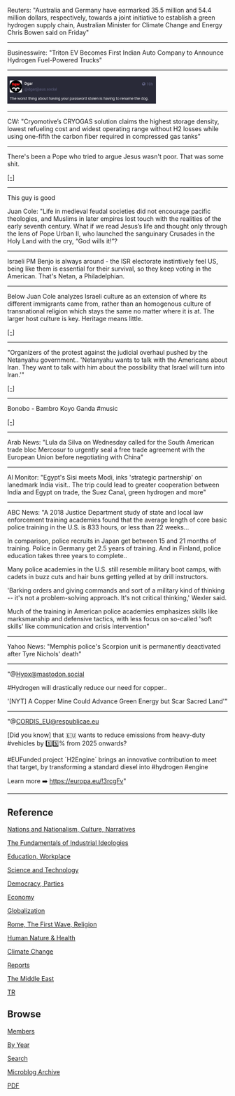 
Reuters: "Australia and Germany have earmarked 35.5 million and 54.4
million dollars, respectively, towards a joint initiative to establish
a green hydrogen supply chain, Australian Minister for Climate Change
and Energy Chris Bowen said on Friday"

---

Businesswire: "Triton EV Becomes First Indian Auto Company to Announce
Hydrogen Fuel-Powered Trucks"

---

<img width='340' src='mbl/2023/toot_dog.png'/> 

---

CW: "Cryomotive’s CRYOGAS solution claims the highest storage density,
lowest refueling cost and widest operating range without H2 losses
while using one-fifth the carbon fiber required in compressed gas
tanks"

---

There's been a Pope who tried to argue Jesus wasn't poor. That was some shit.

[[-]](2021/05/farmers-foragers-fossils.html#jesuspoor)

---

This guy is good

Juan Cole: "Life in medieval feudal societies did not encourage
pacific theologies, and Muslims in later empires lost touch with the
realities of the early seventh century. What if we read Jesus’s life
and thought only through the lens of Pope Urban II, who launched the
sanguinary Crusades in the Holy Land with the cry, “God wills it!”?

---

Israeli PM Benjo is always around - the ISR electorate instintively
feel US, being like them is essential for their survival, so they keep
voting in the American. That's Netan, a Philadelphian.

---

Below Juan Cole analyzes Israeli culture as an extension of where its
different immigrants came from, rather than an homogenous culture of
transnational religion which stays the same no matter where it is
at. The larger host culture is key. Heritage means little.

[[-]](https://youtu.be/yzn4JzDDkbY?t=348)

---

"Organizers of the protest against the judicial overhaul pushed by the
Netanyahu government.. 'Netanyahu wants to talk with the Americans
about Iran. They want to talk with him about the possibility that
Israel will turn into Iran.'"

[[-]](https://www.al-monitor.com/originals/2023/01/protests-across-israel-against-judicial-reform-rattle-netanyahu)

---

Bonobo - Bambro Koyo Ganda \#music

[[-]](https://youtu.be/G6_aCS1u7-M?t=40)

---

Arab News: "Lula da Silva on Wednesday called for the South American
trade bloc Mercosur to urgently seal a free trade agreement with the
European Union before negotiating with China"

---

Al Monitor: "Egypt's Sisi meets Modi, inks 'strategic partnership' on
lanedmark India visit.. The trip could lead to greater cooperation
between India and Egypt on trade, the Suez Canal, green hydrogen and
more"

---

ABC News: "A 2018 Justice Department study of state and local law
enforcement training academies found that the average length of core
basic police training in the U.S. is 833 hours, or less than 22
weeks... 

In comparison, police recruits in Japan get between 15 and 21 months
of training. Police in Germany get 2.5 years of training. And in
Finland, police education takes three years to complete..

Many police academies in the U.S. still resemble military boot camps,
with cadets in buzz cuts and hair buns getting yelled at by drill
instructors.

'Barking orders and giving commands and sort of a military kind of
thinking -- it's not a problem-solving approach. It's not critical
thinking,' Wexler said.

Much of the training in American police academies emphasizes skills
like marksmanship and defensive tactics, with less focus on so-called
'soft skills' like communication and crisis intervention"

---

Yahoo News: "Memphis police's Scorpion unit is permanently deactivated
after Tyre Nichols' death"

---

"@Hypx@mastodon.social

\#Hydrogen will drastically reduce our need for copper.. 

'[NYT] A Copper Mine Could Advance Green Energy but Scar Sacred Land'"

---

"@CORDIS_EU@respublicae.eu

[Did you know] that 🇪🇺 wants to reduce emissions from heavy-duty #vehicles by
1️⃣5️⃣% from 2025 onwards?

\#EUFunded project ´H2Engine´ brings an innovative contribution to
meet that target, by transforming a standard diesel into \#hydrogen
\#engine

Learn more ➡️ https://europa.eu/!3rcgFv"

---

## Reference

[Nations and Nationalism, Culture, Narratives](2013/02/nations-and-nationalism.html)

[The Fundamentals of Industrial Ideologies](2011/04/fundamentals-of-industrial-ideologies.html)

[Education, Workplace](2017/09/education-workplace.html)

[Science and Technology](2018/09/science-technology.html)

[Democracy, Parties](2016/11/democracy.html)

[Economy](2018/05/economy.html)

[Globalization](2018/09/globalization.html)

[Rome, The First Wave, Religion](2017/12/rome.html)

[Human Nature & Health](2020/07/human-nature.html)

[Climate Change](2018/12/climate.html)

[Reports](2019/05/reports.html)

[The Middle East](2019/07/middleeast.html)

[TR](../tr)

## Browse

[Members](2022/08/members.html)

[By Year](years.html)

[Search](search.html)

[Microblog Archive](mbl/index.html)

[PDF](https://drive.google.com/uc?export=view&id=1FSi-1MnqXVq_PVTEXzzflwN8-7h92N_R)
